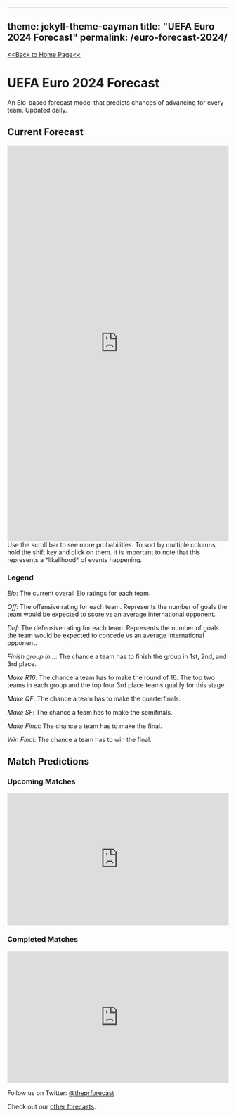 <meta name="twitter:card" content="summary">
<meta property="og:image" content="https://raw.githubusercontent.com/zecellomaster/the-projection-room/master/Preview%20Photos/2024%20Euro%20Main.jpg">

---
theme: jekyll-theme-cayman
title: "UEFA Euro 2024 Forecast"
permalink: /euro-forecast-2024/
---

[<<Back to Home Page<<](https://zecellomaster.github.io/the-projection-room/)

# UEFA Euro 2024 Forecast
An Elo-based forecast model that predicts chances of advancing for every team. Updated daily.

## Current Forecast
<iframe id="igraph" align="left" scrolling="yes" style="border:none;" seamless="seamless" src="https://zecellomaster.github.io/tprdatarepo/2024%20Euro/Visuals/EuroTable.html" height="900" width="100%"></iframe>
Use the scroll bar to see more probabilities. To sort by multiple columns, hold the shift key and click on them.
It is important to note that this represents a *likelihood* of events happening.

### Legend
*Elo*: The current overall Elo ratings for each team.

*Off*: The offensive rating for each team. Represents the number of goals the team would be expected to score vs an average international opponent.

*Def*: The defensive rating for each team. Represents the number of goals the team would be expected to concede vs an average international opponent.

*Finish group in...*: The chance a team has to finish the group in 1st, 2nd, and 3rd place.

*Make R16*: The chance a team has to make the round of 16. The top two teams in each group and the top four 3rd place teams qualify for this stage.

*Make QF*: The chance a team has to make the quarterfinals.

*Make SF*: The chance a team has to make the semifinals.

*Make Final*: The chance a team has to make the final.

*Win Final*: The chance a team has to win the final.

## Match Predictions

### Upcoming Matches
<iframe id="igraph" align="center" scrolling="yes" style="border:none;" seamless="seamless" src="https://zecellomaster.github.io/tprdatarepo/2024%20Euro/Visuals/EuroUpcomingGames.html" height="300" width="100%"></iframe>

### Completed Matches
<iframe id="igraph" align="center" scrolling="yes" style="border:none;" seamless="seamless" src="https://zecellomaster.github.io/tprdatarepo/2024%20Euro/Visuals/EuroFinishedGames.html" height="300" width="100%"></iframe>



Follow us on Twitter: [@theprforecast](https://twitter.com/theprforecast)

Check out our [other forecasts](https://zecellomaster.github.io/the-projection-room).
